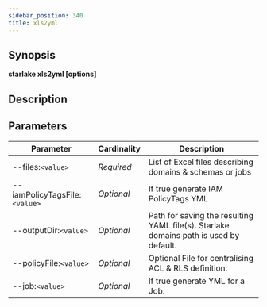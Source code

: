 ```yaml
---
sidebar_position: 340
title: xls2yml
---
```



## Synopsis

**starlake xls2yml [options]**

## Description


## Parameters

Parameter|Cardinality|Description
---|---|---
--files:`<value>`|*Required*|List of Excel files describing domains & schemas or jobs
--iamPolicyTagsFile:`<value>`|*Optional*|If true generate IAM PolicyTags YML
--outputDir:`<value>`|*Optional*|Path for saving the resulting YAML file(s). Starlake domains path is used by default.
--policyFile:`<value>`|*Optional*|Optional File for centralising ACL & RLS definition.
--job:`<value>`|*Optional*|If true generate YML for a Job.

